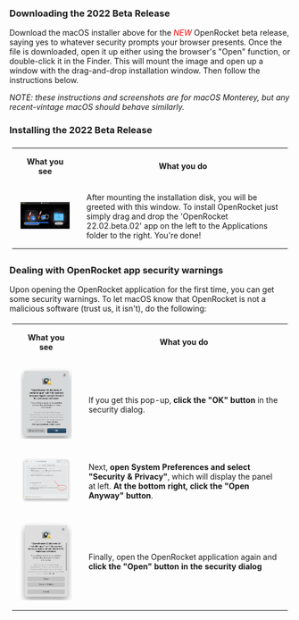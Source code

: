 <style>
	code {
      color: #c7254e;
      background-color: #f9f2f4;
    }
	th, td {
	  padding: 15px;
    }
	th {
	  text-align: center;
    }
	table {
	  padding: 5px;
	}
</style>

### Downloading the 2022 Beta Release

Download the macOS installer above for the <font color="red"><i>NEW</i></font> OpenRocket beta release, saying yes to whatever security prompts your browser presents. Once the file is downloaded, open it up either using the browser's "Open" function, or double-click it in the Finder. This will mount the image and open up a window with the drag-and-drop installation window. Then follow the instructions below.

*NOTE: these instructions and screenshots are for macOS Monterey, but any recent-vintage macOS should behave similarly.*

### Installing the 2022 Beta Release

<html>
  <table class="left">
    <tr>
      <th>What you see</th>
      <th>What you do</th>
    </tr>
    <tr>
      <td>
        <img src="downloads/instructions/img/macOS_22.02.beta.02/01.Mounted_disk.gif" alt="Mounted installation disk image" width="320">
      </td>
      <td>
       After mounting the installation disk, you will be greeted with this window. To install OpenRocket just simply drag and drop the 'OpenRocket 22.02.beta.02' app on the left to the Applications folder to the right. You're done!
      </td>
    </tr>
  </table>
</html>

### Dealing with OpenRocket app security warnings

Upon opening the OpenRocket application for the first time, you can get some security warnings. To let macOS know that OpenRocket is not a malicious software (trust us, it isn't), do the following:

<html>
  <table class="left">
    <tr>
      <th>What you see</th>
      <th>What you do</th>
    </tr>
    <tr>
      <td>
        <img src="downloads/instructions/img/macOS_22.02.beta.02/02.security_1.png" alt="Security Dialog warning about macOS being unable to check the application for maliciousness" width="240">
      </td>
      <td>
       If you get this pop-up, <strong>click the "OK" button</strong> in the security dialog.
      </td>
    </tr>
    <tr>
      <td>
        <img src="downloads/instructions/img/macOS_22.02.beta.02/03.security_2.png" alt="System Preferences showing the Security & Privacy settings" width="240">
      </td>
      <td>
       Next, <strong>open System Preferences and select "Security & Privacy"</strong>, which will display the panel at left. <strong>At the bottom right, click the "Open Anyway" button</strong>.
      </td>
    </tr>
    <tr>
      <td>
        <img src="downloads/instructions/img/macOS_22.02.beta.02/04.security_3.png" alt="Second security screen" width="240">
      </td>
      <td>
       Finally, open the OpenRocket application again and <strong>click the "Open" button in the security dialog</strong>
      </td>
    </tr>
  </table>
</html>
